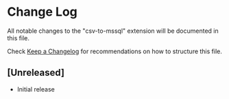 # Change Log

All notable changes to the "csv-to-mssql" extension will be documented in this file.

Check [Keep a Changelog](http://keepachangelog.com/) for recommendations on how to structure this file.

## [Unreleased]

- Initial release